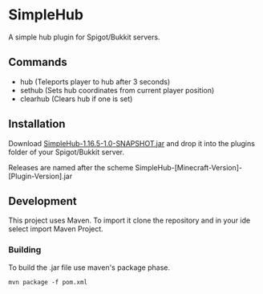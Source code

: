 # SimpleHub
A simple hub plugin for Spigot/Bukkit servers.

## Commands
- hub (Teleports player to hub after 3 seconds)
- sethub (Sets hub coordinates from current player position)
- clearhub (Clears hub if one is set)

## Installation
Download [SimpleHub-1.16.5-1.0-SNAPSHOT.jar](https://github.com/feleuxens/SimpleHub/releases/latest/download/SimpleHub-1.16.5-1.0-SNAPSHOT.jar) and 
drop it into the plugins folder of your Spigot/Bukkit server.

Releases are named after the scheme SimpleHub-[Minecraft-Version]-[Plugin-Version].jar

## Development
This project uses Maven. To import it clone the repository and in your ide select import Maven Project.

### Building
To build the .jar file use maven's package phase.
```
mvn package -f pom.xml
```
